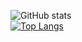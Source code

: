![GitHub stats](https://github-readme-stats.vercel.app/api?username=Bazyli12&show_icons=true&count_private=true&theme=dark)  
[![Top Langs](https://github-readme-stats.vercel.app/api/top-langs/?username=Bazyli12)](https://github.com/anuraghazra/github-readme-stats&theme=dark)
